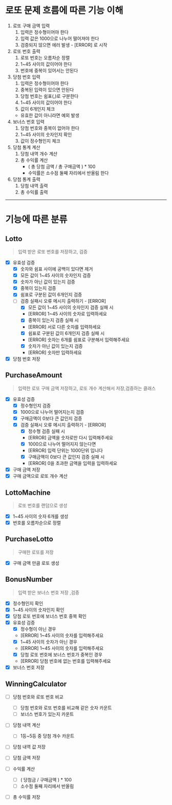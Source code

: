 # 로또 문제 흐름에 따른 기능 이해
1. 로또 구매 금액 입력
   1. 입력은 정수형이어야 한다
   2. 입력 값은 1000으로 나누어 떨어져야 한다
   3. 검증되지 않으면 에러 발생 - [ERROR] 로 시작
2. 로또 번호 출력
   1. 로또 번호는 오름차순 정렬
   2. 1~45 사이의 값이어야 한다
   3. 번호에 중복이 있어서는 안된다
3. 당첨 번호 입력
   1. 입력은 정수형이어야 한다
   2. 중복된 입력이 있으면 안된다
   3. 당첨 번호는 쉼표(,)로 구분한다
   4. 1~45 사이의 값이어야 한다
   5. 값이 6개인지 체크
   - 유효한 값이 아니라면 예외 발생
4. 보너스 번호 입력
   1. 당첨 번호와 중복이 없어야 한다 
   2. 1~45 사이의 숫자인지 확인 
   3. 값이 정수형인지 체크
5. 당첨 통계 계산
   1. 당첨 내역 개수 계산
   2. 총 수익률 계산
      - ( 총 당첨 금액 / 총 구매금액 ) * 100
      - 수익률은 소수점 둘째 자리에서 반올림 한다
6. 당첨 통계 출력
   1. 당첨 내역 출력
   2. 총 수익률 출력
---

# 기능에 따른 분류 
## Lotto 
> 입력 받은 로또 번호를 저장하고, 검증
- [x] 유효성 검증
  - [x] 숫자와 쉼표 사이에 공백이 있다면 제거
  - [x] 모든 값이 1~45 사이의 숫자인지 검증
  - [x] 숫자가 아닌 값이 있는지 검증
  - [x] 중복이 있는지 검증
  - [x] 쉼표로 구분된 값이 6개인지 검증
  - [ ] 검증 실패시 오류 메시지 출력하기 - [ERROR]
    - [x] 모든 값이 1~45 사이의 숫자인지 검증 실패 시
    - [ERROR] 1~45 사이의 숫자로 입력하세요
    - [x] 중복이 있는지 검증 실패 시
    - [ERROR] 서로 다른 숫자를 입력하세요
    - [x] 쉼표로 구분된 값이 6개인지 검증 실패 시
    - [ERROR] 숫자는 6개를 쉼표로 구분해서 입력해주세요
    - [x] 숫자가 아닌 값이 있는지 검증
    - [ERROR] 숫자만 입력하세요
- [x] 당첨 번호 저장

## PurchaseAmount
> 입력한 로또 구매 금액 저장하고, 로또 개수 계산해서 저장,검증하는 클래스
- [x] 유효성 검증 
  - [x] 정수형인지 검증
  - [x] 1000으로 나누어 떨어지는지 검증
  - [x] 구매금액이 0보다 큰 값인지 검증
  - [x] 검증 실패시 오류 메시지 출력하기 - [ERROR]
    - [x] 정수형 검증 실패 시
    - [ERROR] 금액을 숫자로만 다시 입력해주세요
    - [x] 1000으로 나누어 떨어지지 않는다면
    - [ERROR] 입력 단위는 1000단위 입니다
    - [x] 구매금액이 0보다 큰 값인지 검증 실패 시
    - [ERROR] 0을 초과한 금액을 입력을 입력하세요
- [x] 구매 금액 저장
- [x] 구매 금액으로 로또 개수 계산

## LottoMachine 
> 로또 번호를 랜덤으로 생성
- [x] 1~45 사이의 숫자 6개를 생성
- [x] 번호를 오름차순으로 정렬

## PurchaseLotto
> 구매한 로또를 저장
- [x] 구매 금액 만큼 로또 생성

## BonusNumber
> 입력 받은 보너스 번호 저장 ,검증
- [x] 정수형인지 확인
- [x] 1~45 사이의 숫자인지 확인
- [x] 당첨 로또 번호에 보너스 번호 중복 확인
- [x] 유효성 검증 
  - [x] 정수형이 아닌 경우
  - [ERROR] 1~45 사이의 숫자를 입력해주세요
  - [x] 1~45 사이의 숫자가 아닌 경우
  - [ERROR] 1~45 사이의 숫자를 입력해주세요
  - [x] 당첨 로또 번호에 보너스 번호가 중복인 경우
  - [ERROR] 당첨 번호에 없는 번호를 입력해주세요
- [x] 보너스 번호 저장

## WinningCalculator
- [ ] 당첨 번호와 로또 번호 비교
  - [ ] 당첨 번호와 로또 번호를 비교해 같은 숫자 카운트
  - [ ] 보너스 번호가 있는지 카운트
- [ ] 당첨 내역 계산 
  - [ ] 1등~5등 중 당첨 개수 카운트 
- [ ] 당첨 내역 값 저장
- [ ] 당첨 금액 저장
- [ ] 수익률 계산
  - [ ] ( 당첨금 / 구매금액 ) * 100
  - [ ] 소수점 둘째 자리에서 반올림
- [ ] 총 수익률 저장


